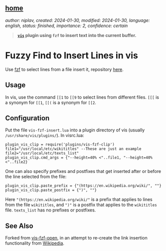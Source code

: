 [home](./index.md)
------------------

*author: niplav, created: 2024-01-30, modified: 2024-01-30, language: english, status: finished, importance: 2, confidence: certain*

> __[`vis`](https://github.com/martanne/vis) plugin using `fzf` to insert
text into the current buffer.__

Fuzzy Find to Insert Lines in vis
=================================

Use [fzf](https://github.com/junegunn/fzf) to select lines from a file
insert it, repository [here](https://github.com/niplav/vis-fzf-insert).

Usage
------

In vis, use the command `[[1` to `[[9` to select lines from different
files. `[[[` is a synonym for `[[1`, `[[(` is a synonym for `[[2`.

Configuration
--------------

Put the file `vis-fzf-insert.lua` into a plugin directory of vis (usually
`/usr/share/vis/plugins/`). In visrc.lua:

	plugin_vis_clip = require('plugins/vis-fzf-clip')
	file1="/usr/local/etc/wikititles" --These are just an example
	file2="/usr/local/etc/texts_list"
	plugin_vis_clip.cmd_args = {"--height=40% <"..file1, "--height=40% <"..file2}

One can also specify prefixes and postfixes that get inserted after or
before the line selected from the file:

	plugin_vis_clip.paste_prefix = {"(https://en.wikipedia.org/wiki/", ""}
	plugin_vis_clip.paste_postfix = {")", ""}

Here `"(https://en.wikipedia.org/wiki/"` is a prefix that applies to
lines from the file `wikititles`, and `")"` is a postfix that applies
to the `wikititles` file. `texts_list` has no prefixes or postfixes.

See Also
---------

Forked from
[vis-fzf-open](https://github.com/guillaumecherel/vis-fzf-open/),
in an attempt to re-create the link insertion functionality from
[Wikipedia](https://en.wikipedia.org/wiki/About:Wikipedia).
